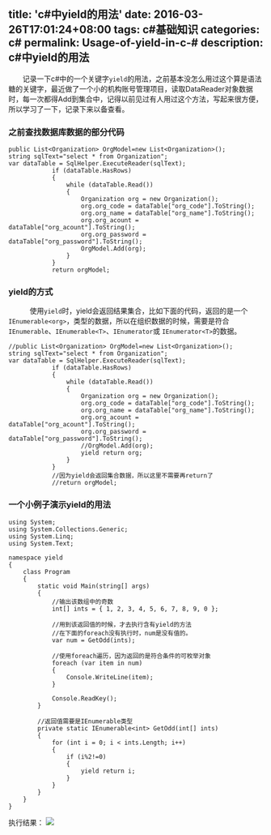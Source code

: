 title: 'c#中yield的用法'
date: 2016-03-26T17:01:24+08:00
tags: c#基础知识
categories: c#
permalink: Usage-of-yield-in-c-#
description: c#中yield的用法
---
　　记录一下c#中的一个关键字`yield`的用法，之前基本没怎么用过这个算是语法糖的关键字，最近做了一个小的机构账号管理项目，读取DataReader对象数据时，每一次都得Add到集合中，记得以前见过有人用过这个方法，写起来很方便，所以学习了一下，记录下来以备查看。

### 之前查找数据库数据的部分代码
```
public List<Organization> OrgModel=new List<Organization>();
string sqlText="select * from Organization";
var dataTable = SqlHelper.ExecuteReader(sqlText);
            if (dataTable.HasRows)
            {
                while (dataTable.Read())
                {
                    Organization org = new Organization();
                    org.org_code = dataTable["org_code"].ToString();
                    org.org_name = dataTable["org_name"].ToString();
                    org.org_acount = dataTable["org_acount"].ToString();
                    org.org_password = dataTable["org_password"].ToString();
                    OrgModel.Add(org);
                }
            }
            return orgModel;
```
<!--more-->
### yield的方式
　　　使用`yield`时，yield会返回结果集合，比如下面的代码，返回的是一个`IEnumerable<org>`，类型的数据，所以在组织数据的时候，需要是符合`IEnumerable`、`IEnumerable<T>`、`IEnumerator`或 `IEnumerator<T>`的数据。
```
//public List<Organization> OrgModel=new List<Organization>();
string sqlText="select * from Organization";
var dataTable = SqlHelper.ExecuteReader(sqlText);
            if (dataTable.HasRows)
            {
                while (dataTable.Read())
                {
                    Organization org = new Organization();
                    org.org_code = dataTable["org_code"].ToString();
                    org.org_name = dataTable["org_name"].ToString();
                    org.org_acount = dataTable["org_acount"].ToString();
                    org.org_password = dataTable["org_password"].ToString();
                    //OrgModel.Add(org);
                    yield return org;
                }
            }
            //因为yield会返回集合数据，所以这里不需要再return了
            //return orgModel;
```


### 一个小例子演示yield的用法
```
using System;
using System.Collections.Generic;
using System.Linq;
using System.Text;

namespace yield
{
    class Program
    {
        static void Main(string[] args)
        {
            //输出该数组中的奇数
            int[] ints = { 1, 2, 3, 4, 5, 6, 7, 8, 9, 0 };

            //用到该返回值的时候，才去执行含有yield的方法
            //在下面的foreach没有执行时，num是没有值的。
            var num = GetOdd(ints);

            //使用foreach遍历，因为返回的是符合条件的可枚举对象
            foreach (var item in num)
            {
                Console.WriteLine(item);
            }
            
            Console.ReadKey();
        }

        //返回值需要是IEnumerable类型
        private static IEnumerable<int> GetOdd(int[] ints)
        {
            for (int i = 0; i < ints.Length; i++)
            {
                if (i%2!=0)
                {
                    yield return i;
                }
            }
        }
    }
}
```
执行结果：
![](http://ww1.sinaimg.cn/mw690/c55a7aeegw1f2adypz1s8j20rp0g7wfd.jpg)